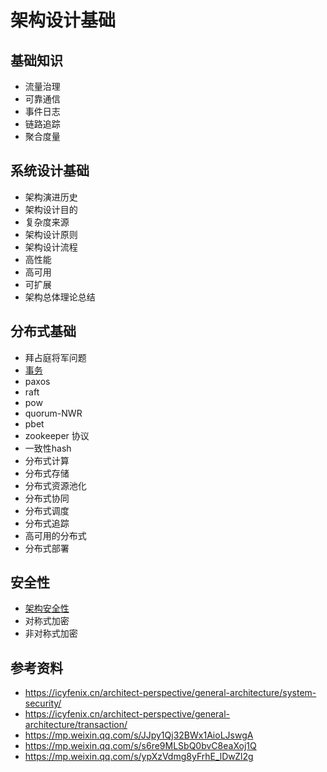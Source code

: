 # 架构设计基础
## 基础知识
- 流量治理
- 可靠通信
- 事件日志
- 链路追踪
- 聚合度量
## 系统设计基础
- 架构演进历史
- 架构设计目的
- 复杂度来源
- 架构设计原则
- 架构设计流程
- 高性能
- 高可用
- 可扩展
- 架构总体理论总结
## 分布式基础
- 拜占庭将军问题
- [事务](./分布式基础/事务/README.md)
- paxos
- raft
- pow
- quorum-NWR
- pbet
- zookeeper 协议
- 一致性hash
- 分布式计算
- 分布式存储
- 分布式资源池化
- 分布式协同
- 分布式调度
- 分布式追踪
- 高可用的分布式
- 分布式部署
## 安全性
- [架构安全性](./安全性/架构安全性/README.md)
- 对称式加密
- 非对称式加密
## 参考资料
-  https://icyfenix.cn/architect-perspective/general-architecture/system-security/
-  https://icyfenix.cn/architect-perspective/general-architecture/transaction/
-  https://mp.weixin.qq.com/s/JJpy1Qj32BWx1AioLJswgA
- https://mp.weixin.qq.com/s/s6re9MLSbQ0bvC8eaXoj1Q
- https://mp.weixin.qq.com/s/ypXzVdmg8yFrhE_lDwZl2g